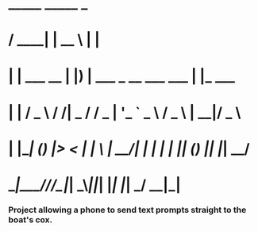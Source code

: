 

#   _____             _____                          _        
#  / ____|           |  __ \                        | |       
# | |      ___ __  __| |__) | ___  _ __ ___    ___  | |_  ___ 
# | |     / _ \\ \/ /|  _  / / _ \| '_ ` _ \  / _ \ | __|/ _ \
# | |____| (_) |>  < | | \ \|  __/| | | | | || (_) || |_|  __/
#  \_____|\___//_/\_\|_|  \_\\___||_| |_| |_| \___/  \__|\___|
                                                             
                                                             



### Project allowing a phone to send text prompts straight to the boat's cox.

